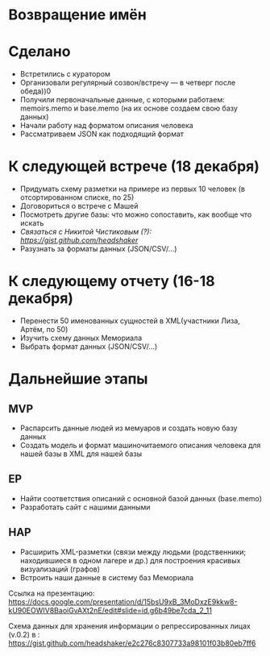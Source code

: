 # Возвращение имён

# Сделано 

* Встретились с куратором
* Организовали регулярный созвон/встречу — в четверг после обеда))0
* Получили первоначальные данные, с которыми работаем: memoirs.memo и base.memo (на их основе создаем свою базу данных)
* Начали работу над форматом описания человека
* Рассматриваем JSON как подходящий формат

# К следующей встрече (18 декабря)

* Придумать схему разметки на примере из первых 10 человек (в отсортированном списке, по 25)
* Договориться о встрече с Машей
* Посмотреть другие базы: что можно сопоставить, как вообще что искать
* *Связаться с Никитой Чистиковым (?): https://gist.github.com/headshaker*
* Разузнать за форматы данных (JSON/CSV/...)

# К следующему отчету (16-18 декабря)

* Перенести 50 именованных сущностей в XML(участники Лиза, Артём, по 50)
* Изучить схему данных Мемориала
* Выбрать формат данных (JSON/CSV/...)

# Дальнейшие этапы 
## MVP
* Распарсить данные людей из мемуаров  и создать новую базу данных 
* Создать модель и формат машиночитаемого описания человека для нашей базы в XML для нашей базы

## EP
* Найти соответствия описаний с основной базой данных (base.memo) 
* Разработать сайт с нашими данными

## HAP
* Расширить XML-разметки (связи между людьми (родственники; находившиеся в одном лагере и др.) для построения красивых визуализаций (графов)
* Встроить наши данные в систему баз Мемориала

Ссылка на презентацию: https://docs.google.com/presentation/d/15bsU9xB_3MoDxzE9kkw8-kU90EOWIV8BaoiGvAXt2nE/edit#slide=id.g6b49be7cda_2_11

Схема данных для хранения информации о репрессированных лицах (v.0.2) в : https://gist.github.com/headshaker/e2c276c8307733a98101f03b80eb7ff6
